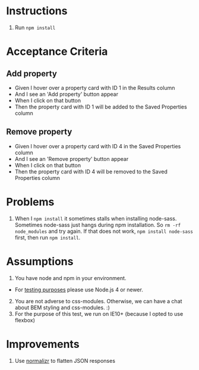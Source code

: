 # Instructions
1. Run `npm install`

# Acceptance Criteria
## Add property
* Given I hover over a property card with ID 1 in the Results column
* And I see an 'Add property' button appear
* When I click on that button
* Then the property card with ID 1 will be added to the Saved Properties column

## Remove property
* Given I hover over a property card with ID 4 in the Saved Properties column
* And I see an 'Remove property' button appear
* When I click on that button
* Then the property card with ID 4 will be removed to the Saved Properties column


# Problems
1. When I `npm install` it sometimes stalls when installing node-sass.
Sometimes node-sass just hangs during npm installation. So `rm -rf node_modules` and try again.
If that does not work, `npm install node-sass` first, then run `npm install`. 

# Assumptions
1. You have node and npm in your environment.
  - For [testing purposes](https://github.com/tmpvar/jsdom) please use Node.js 4 or newer.
2. You are not adverse to css-modules. Otherwise, we can have a chat about BEM styling and css-modules. :)
3. For the purpose of this test, we run on IE10+ (because I opted to use flexbox)

# Improvements
1. Use [normalizr](https://github.com/gaearon/normalizr) to flatten JSON responses
